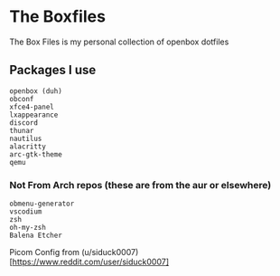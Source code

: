 # The Boxfiles
The Box Files is my personal collection of openbox dotfiles

## Packages I use
```
openbox (duh)
obconf
xfce4-panel
lxappearance
discord
thunar
nautilus
alacritty
arc-gtk-theme
qemu
```
### Not From Arch repos (these are from the aur or elsewhere)
```
obmenu-generator
vscodium
zsh
oh-my-zsh
Balena Etcher
```
Picom Config from (u/siduck0007)[https://www.reddit.com/user/siduck0007]
